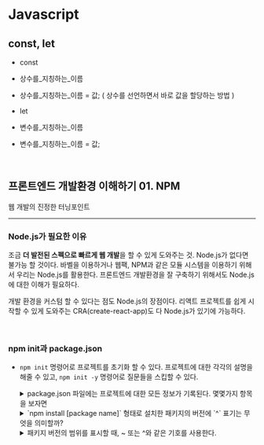 # Javascript

## **const, let**

- const 
- 상수를_지칭하는_이름
- 상수를_지칭하는_이름 = 값; ( 상수를 선언하면서 바로 값을 할당하는 방법 )

- let
- 변수를_지칭하는_이름 
- 변수를_지칭하는_이름 = 값;



<br />

## **프론트엔드 개발환경 이해하기 01. NPM**

웹 개발의 진정한 터닝포인트

---

### Node.js가 필요한 이유

조금 **더 발전된 스펙으로 빠르게 웹 개발**을 할 수 있게 도와주는 것. Node.js가 없다면 불가능 할 것이다. 바벨을 이용하거나 웹팩, NPM과 같은 모듈 시스템을 이용하기 위해서 우리는 Node.js를 활용한다. 프론트엔드 개발환경을 잘 구축하기 위해서도 Node.js에 대한 이해가 필요하다.<br />

개발 환경을 커스텀 할 수 있다는 점도 Node.js의 장점이다. 리액트 프로젝트를 쉽게 시작할 수 있게 도와주는 CRA(create-react-app)도 다 Node.js가 있기에 가능하다.

<br />

### npm init과 package.json

- `npm init` 명령어로 프로젝트를 초기화 할 수 있다. 프로젝트에 대한 각각의 설명을 해줄 수 있고, `npm init -y` 명령어로 질문들을 스킵할 수 있다.
  <details>

  <summary>package.json 파일에는 프로젝트에 대한 모든 정보가 기록된다. 몇몇가지 항목을 보자면</summary>

  - name : 프로젝트의 이름이 적힌다.
  - description : 프로젝트에 대한 설명이 적힌다.
  - main : 노드 기반의 에플리케이션인 경우, 진입점의 경로가 기록된다. (보통 프론트엔드 프로젝트에서는 사용하지 않는다.)
  - scripts : 프로젝트에 대한 명령어를 등록한다. (test, build, start 등)

  </details>

  <details>

  <summary>`npm install [package name]` 형태로 설치한 패키지의 버전에 `^` 표기는 무엇을 의미할까?</summary>

  - 프로젝트에서 사용하는 패키지의 버전을 완 벽하게 정할 수 없다. 또한 버전을 너무 관대하게 가져갈 수도 없다. 규칙이 없는 패키지 버전 관리는 프로젝트 업데이트에서 많은 어려움을 야기할 것이다.
  - Node.js에서는 유의적 버전을 규칙을 가지고 있다. 흔히 패키지를 설치하면 dependenci 항목에 생성되는 3개의 숫자 조합의 버전이 유의적 버전이다.
  - v16.12.0 버전에서 맨 앞의 16은 major 버전으로 기존 버전과 호환되지 않게 변경할 경우 올라간다.
  - 중간의 12는 minor 버전으로 기존 버전과 호환되며 기능이 추가 될 경우 올라간다.
  - 마지막 0은 patch 버전으로 쉽게 말해서 패치로 버그가 수정되는 경우에 올라간다. (가장 자주 올라가겠죠?)
  - 버전은 부등호로 그 범위를 관리할 수 있다. `>=1.2.3`은 1.2.3버전 보다 크거나 같은 버전의 패키지를 사용하겠다는 뜻이다.

  </details>

  <details>

  <summary>패키지 버전의 범위를 표시할 때, ~ 또는 ^와 같은 기호를 사용한다.</summary>

  - `~` 기호는 **틸트**라고 한다.
  - 틸트는 마이너 버전이 명시된 경우 패치버전만 변경하는 기호다. ~1.2.3은 v1.2.3 ~ v1.3.0 사이의 범위를 포함한다.
  - `^` 기호는 **캐럿**이라고 한다.
  - 캐럿은 정식버전에서 마이너와 패치 버전을 변경한다. ^1.2.3은 v1.2.3 ~ v2.0.0 사이의 범위를 의미한다. 정식 버전(1.0.0) 미만일 경우에는 패치만 갱신하여 설치한다. 캐럿은 패키지의 하위 호완성을 유지하여 설치할 수 있게 도와준다.
  - NPM을 이용한 패키지 설치는 캐럿 방식을 사용한다.

  </details>
